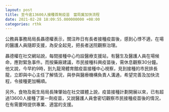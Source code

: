 ```yaml
---
layout: post
title: 至今逾13600人接種首劑疫苗　當局冀加快流程
date: 2021-02-28 18:09:55.000000000 +08:00
categories: rthk
---
```


公務員事務局局長聶德權表示，關注昨日有長者接種疫苗後，感到心悸不適，在場的醫護人員隨即支援，為安全起見，把長者送院觀察治理。

聶德權在社交網站說，每間接種中心均設醫療支援站，有醫生及醫護人員在場候命，應對緊急事件。而按藥廠建議，市民接種科興疫苗後，需休息觀察30分鐘。他又說，今早約9時，到九龍灣體育館疫苗接種中心視察，見到接種的市民排長龍，立即與中心主任了解情況，與參與醫療機構負責人溝通，希望完善及加快流程，令接種更加暢順。

另外，食物及衞生局局長陳肇始在社交媒體上說，疫苗接種計劃開展以來，已有超過13600人接種了第一劑疫苗，又說醫護人員會密切觀察市民接種疫苗後的情況，在有需要時提供專業、適當的支援。
